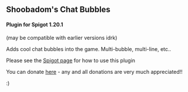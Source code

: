 ## Shoobadom's Chat Bubbles
#### Plugin for Spigot 1.20.1
(may be compatible with earlier versions idrk) 

Adds cool chat bubbles into the game. Multi-bubble, multi-line, etc..
  
Please see the [Spigot page](https://www.spigotmc.org/resources/shoobadoms-chat-bubbles.109735/) for how to use this plugin  
  
You can donate [here](https://www.paypal.com/donate/?hosted_button_id=RW6MXPQRV25H4) - any and all donations are very much appreciated!!

:)
